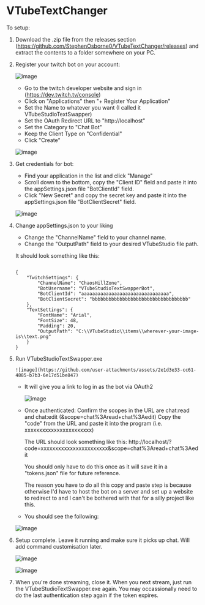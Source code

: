 # VTubeTextChanger

To setup:

1) Download the .zip file from the releases section (https://github.com/StephenOsborne0/VTubeTextChanger/releases) and 
    extract the contents to a folder somewhere on your PC.

2) Register your twitch bot on your account:

    ![image](https://github.com/user-attachments/assets/44f05c9f-1228-42c0-a59c-4aee3ba94b9d)

    - Go to the twitch developer website and sign in (https://dev.twitch.tv/console)
    - Click on "Applications" then "+ Register Your Application"
    - Set the Name to whatever you want (I called it VTubeStudioTextSwapper)
    - Set the OAuth Redirect URL to "http://localhost"
    - Set the Category to "Chat Bot"
    - Keep the Client Type on "Confidential"
    - Click "Create"
  
   ![image](https://github.com/user-attachments/assets/c7b18191-ba7f-4be1-9c9b-e0f857f1b2ea)


3) Get credentials for bot:

    - Find your application in the list and click "Manage"
    - Scroll down to the bottom, copy the "Client ID" field and paste it into the appSettings.json file "BotClientId" field.
    - Click "New Secret" and copy the secret key and paste it into the appSettings.json file "BotClientSecret" field.

    ![image](https://github.com/user-attachments/assets/9899fdd8-03a3-40b0-8d46-e692bbb6852c)


5) Change appSettings.json to your liking

    - Change the "ChannelName" field to your channel name.
    - Change the "OutputPath" field to your desired VTubeStudio file path.

    It should look something like this:

    ```

    {
        "TwitchSettings": {
            "ChannelName": "ChaosHillZone",
            "BotUsername": "VTubeStudioTextSwapperBot",
            "BotClientId": "aaaaaaaaaaaaaaaaaaaaaaaaaaaaaaaa",
            "BotClientSecret": "bbbbbbbbbbbbbbbbbbbbbbbbbbbbbbbbbbb"
        },
        "TextSettings": {
            "FontName": "Arial",
            "FontSize": 48,
            "Padding": 20,
            "OutputPath": "C:\\VTubeStudio\\items\\wherever-your-image-is\\text.png"
        }
    }

    ```

6) Run VTubeStudioTextSwapper.exe

       ![image](https://github.com/user-attachments/assets/2e1d3e33-cc61-4885-b7b3-6e17d51be847)

    - It will give you a link to log in as the bot via OAuth2

      ![image](https://github.com/user-attachments/assets/ccb2394f-04a3-490b-99c5-9eb82f672f33)

    - Once authenticated:
      Confirm the scopes in the URL are chat:read and chat:edit (&scope=chat%3Aread+chat%3Aedit)
      Copy the "code" from the URL and paste it into the program (i.e. xxxxxxxxxxxxxxxxxxxxxxx)
    
        The URL should look something like this:
        http://localhost/?code=xxxxxxxxxxxxxxxxxxxxxxx&scope=chat%3Aread+chat%3Aedit

      You should only have to do this once as it will save it in a "tokens.json" file for future reference.
      
      The reason you have to do all this copy and paste step is because otherwise I'd have to host the bot on a
      server and set up a website to redirect to and I can't be bothered with that for a silly project like this.

    - You should see the following:

    ![image](https://github.com/user-attachments/assets/e85f97d1-1329-4ca8-8d55-88bdf5592157)


8) Setup complete. Leave it running and make sure it picks up chat. Will add command customisation later.

   
    ![image](https://github.com/user-attachments/assets/9fcf4728-9eef-4a59-bc09-51cf47ad26d6)

    ![image](https://github.com/user-attachments/assets/ce3df61a-6860-4531-b71e-8cf4ccf86f85)

9) When you're done streaming, close it. When you next stream, just run the VTubeStudioTextSwapper.exe again.
   You may occassionally need to do the last authentication step again if the token expires.


